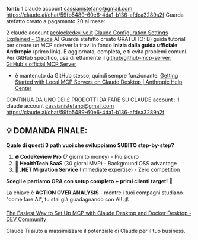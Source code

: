 	
**fonti:**
1 claude account cassianistefano@gmail.com
https://claude.ai/chat/59fb5489-60e6-4da1-b136-afdea3289a2f
Guarda atefatto creato a pagamanto 20 al mese:


 2 claude  account acolocked@live.it
[Claude Configuration Settings Explained - Claude](https://claude.ai/chat/07895642-33c4-49dd-b8b5-aef9f10ffe87)
A) Guarda atefatto creato GRATUITO:
B) guida tutorial per creare un MCP sderver la trovi in fondo
**Inizia dalla guida ufficiale Anthropic** (primo link). È aggiornata, completa, e ti evita problemi comuni.
Per GitHub specifico, usa direttamente il [github/github-mcp-server: GitHub's official MCP Server](https://github.com/github/github-mcp-server)
- è mantenuto da GitHub stesso, quindi sempre funzionante.
[Getting Started with Local MCP Servers on Claude Desktop | Anthropic Help Center](https://support.anthropic.com/en/articles/10949351-getting-started-with-local-mcp-servers-on-claude-desktop)

CONTINUA DA UNO DEI £ PRODOTTI DA FARE SU CLAUDE account :
1 claude account cassianistefano@gmail.com
https://claude.ai/chat/59fb5489-60e6-4da1-b136-afdea3289a2f
## 💡 **DOMANDA FINALE:**

**Quale di questi 3 path vuoi che sviluppiamo SUBITO step-by-step?**

1. **🔥 CodeReview Pro** (7 giorni to money) - Più sicuro
2. **🏥 HealthTech SaaS** (30 giorni MVP) - Background OSS advantage
3. **🔧 .NET Migration Service** (Immediate expertise) - Zero competition

**Scegli e partiamo ORA con setup completo + primi clienti target! 🚀**

La chiave è **ACTION OVER ANALYSIS** - mentre i tuoi compagni studiano "come fare AI", tu stai già guadagnando con AI! 💰



[The Easiest Way to Set Up MCP with Claude Desktop and Docker Desktop - DEV Community](https://dev.to/suzuki0430/the-easiest-way-to-set-up-mcp-with-claude-desktop-and-docker-desktop-5o)

Claude 
Ti aiuto a massimizzare il potenziale di Claude per il tuo business.


